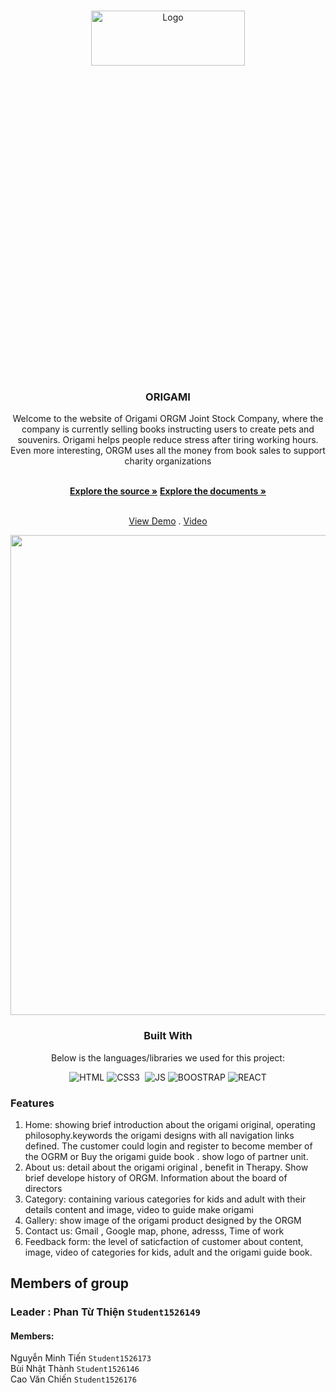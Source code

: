 <a  name="readme-top"></a>


<br  />

<div  align="center">
 

<img  src="https://github.com/nguyenminhtien1993/public_group_2/blob/main/src/Img/logo-tach.png"  alt="Logo"  width="70%"  height="15%">

</a>

<h3  align="center">ORIGAMI</h3>

Welcome to the website of Origami ORGM Joint Stock Company, where the company is currently selling books instructing users to create pets and souvenirs. Origami helps people reduce stress after tiring working hours. Even more interesting, ORGM uses all the money from book sales to support charity organizations

<br  />
<div align="center">
<a  href="https://github.com/nguyenminhtien1993/group2"><strong>Explore the source »</strong></a>
<a  href="https://github.com/nguyenminhtien1993/group2" target="_blank"><strong>Explore the documents »</strong></a>

<br  /><a  href="https://group-2-six.vercel.app/" target="_blank">View Demo</a> . <a  href="https://youtu.be/bVX9OvVHBpQ" target="_blank">Video</a>
</div>
<img  src="https://github.com/nnhatnam05/eProject-Fpt-Aptech-Group5-SafeCarzLimited/assets/146631947/48885fe9-be22-4bfc-9fe1-df41ce0fdfc6"  alt=""  width="768px"  height="auto">

### Built With

Below is the languages/libraries we used for this project:

![HTML]&nbsp;![CSS3] &nbsp;![JS]&nbsp;![BOOSTRAP]&nbsp;![REACT]

<div  align="left">

### Features </br>

<ol>
<li>
Home: showing brief introduction about the origami original, operating philosophy.keywords the origami designs with all navigation links defined. The customer could login and register to become member of the OGRM or Buy the origami guide book . show logo of partner unit. </br>
</li>
<li>
About us: detail about  the origami original , benefit in Therapy. Show  brief develope history of ORGM. Information about the board of directors</br>
</li>
<li>
 Category: containing various categories for kids and adult with their details content and image, video to guide make origami</br>
</li>
<li>
Gallery: show image of the origami product designed by the ORGM</br>
</li>
<li>
Contact us: Gmail , Google map, phone, adresss, Time of work</br>
</li>

<li>
Feedback form: the level of saticfaction of customer about content, image, video of categories for kids, adult and the origami guide book.</br>
</ol>

## Members of group

### Leader : Phan Từ Thiện `Student1526149`

#### Members:

Nguyễn Minh Tiến `Student1526173` </br>
Bùi Nhật Thành `Student1526146` </br>
Cao Văn Chiến `Student1526176` </br>

[HTML]: https://img.shields.io/badge/HTML5-E34F26?style=for-the-badge&logo=html5&logoColor=white
[CSS3]: https://img.shields.io/badge/CSS3-1572B6?style=for-the-badge&logo=css3&logoColor=white
[JS]: https://img.shields.io/badge/JavaScript-F7DF1E?style=for-the-badge&logo=javascript&logoColor=black
[BOOSTRAP]: https://img.shields.io/badge/Bootstrap-563D7C?style=for-the-badge&logo=bootstrap&logoColor=white
[REACT]: https://img.shields.io/badge/React-20232A?style=for-the-badge&logo=react&logoColor=61DAFB
